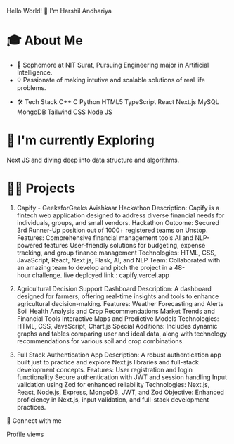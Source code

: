 
<!--
**harshil-2507/harshil-2507** is a ✨ _special_ ✨ repository because its `README.md` (this file) appears on your GitHub profile.

Here are some ideas to get you started:

- 🔭 I’m currently working on ...
- 🌱 I’m currently learning ...
- 👯 I’m looking to collaborate on ...
- 🤔 I’m looking for help with ...
- 💬 Ask me about ...
- 📫 How to reach me: ...
- 😄 Pronouns: ...
- ⚡ Fun fact: ...
-->
Hello World! 👋 I'm Harshil Andhariya
# 🎓 About Me
- 🏫 Sophomore at NIT Surat, Pursuing Engineering major in Artificial Intelligence.
- 💡 Passionate of making intutive and scalable solutions of real life problems.
<!-- 🎉 Fun fact: I once debugged a machine learning model at 3 AM and found the bug was a misplaced comma! -->
- 🛠 Tech Stack
C++ C Python HTML5 TypeScript React Next.js MySQL MongoDB Tailwind CSS Node JS 

# 🌱 I'm currently Exploring
Next JS and diving deep into data structure and algorithms.

# 👨‍💻 Projects
1. Capify - GeeksforGeeks Avishkaar Hackathon
Description: Capify is a fintech web application designed to address diverse financial needs for individuals, groups, and small vendors.
Hackathon Outcome: Secured 3rd Runner-Up position out of 1000+ registered teams on Unstop.
Features:
Comprehensive financial management tools
AI and NLP-powered features
User-friendly solutions for budgeting, expense tracking, and group finance management
Technologies: HTML, CSS, JavaScript, React, Next.js, Flask, AI, and NLP
Team: Collaborated with an amazing team to develop and pitch the project in a 48-hour challenge.
live deployed link : capify.vercel.app

2. Agricultural Decision Support Dashboard
Description: A dashboard designed for farmers, offering real-time insights and tools to enhance agricultural decision-making.
Features:
Weather Forecasting and Alerts
Soil Health Analysis and Crop Recommendations
Market Trends and Financial Tools
Interactive Maps and Predictive Models
Technologies: HTML, CSS, JavaScript, Chart.js
Special Additions: Includes dynamic graphs and tables comparing user and ideal data, along with technology recommendations for various soil and crop combinations.

3. Full Stack Authentication App
Description: A robust authentication app built just to practice and explore Next.js libraries and full-stack development concepts.
Features:
User registration and login functionality
Secure authentication with JWT and session handling
Input validation using Zod for enhanced reliability
Technologies: Next.js, React, Node.js, Express, MongoDB, JWT, and Zod
Objective: Enhanced proficiency in Next.js, input validation, and full-stack development practices.

<!-- mjgandhi2305's Stats

<!--mjgandhi2305's Streak

<!-- mjgandhi2305's Top Languages -->

🤝 Connect with me
   

Profile views
